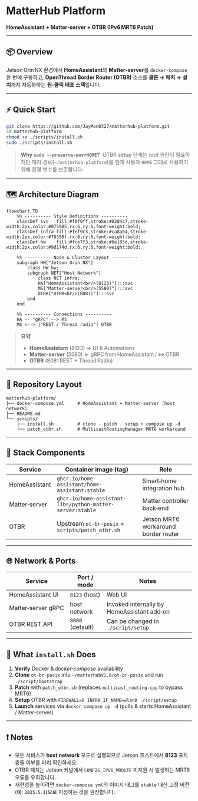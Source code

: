 # MatterHub Platform

**HomeAssistant + Matter‑server + OTBR (IPv6 MRT6 Patch)**

---

## 📦 Overview

Jetson Orin NX 환경에서 **HomeAssistant**와 **Matter‑server**를 `docker‑compose` 한 번에 구동하고, **OpenThread Border Router (OTBR)** 소스를 **클론 → 패치 → 설치**까지 자동화하는 **원‑클릭 배포 스택**입니다.

---

## ⚡ Quick Start

```bash
git clone https://github.com/JayMon0327/matterhub-platform.git
cd matterhub-platform
chmod +x ./scripts/install.sh
sudo ./scripts/install.sh
```

> **Why `sudo --preserve-env=HOME`?**  OTBR setup 단계는 *root* 권한이 필요하지만 패치 경로(`~/matterhub-platform`)를 현재 사용자 `HOME` 그대로 사용하기 위해 환경 변수를 보존합니다.

---

## 🗺️ Architecture Diagram

```mermaid
flowchart TD
    %% ---------- Style Definitions ----------
    classDef svc   fill:#f0f9ff,stroke:#0284c7,stroke-width:2px,color:#075985,rx:6,ry:6,font-weight:bold;
    classDef infra fill:#fef9c3,stroke:#ca8a04,stroke-width:2px,color:#78350f,rx:6,ry:6,font-weight:bold;
    classDef hw    fill:#fce7f3,stroke:#be185d,stroke-width:2px,color:#9d174d,rx:6,ry:6,font-weight:bold;

    %% ---------- Node & Cluster Layout ----------
    subgraph HW["Jetson Orin NX"]
        class HW hw;
        subgraph NET["Host Network"]
            class NET infra;
            HA["HomeAssistant<br/>(8123)"]:::svc
            MS["Matter‑server<br/>(5580)"]:::svc
            OTBR["OTBR<br/>(8081)"]:::svc
        end
    end

    %% ---------- Connections ----------
    HA -- "gRPC" --> MS
    MS <--> |"REST / Thread radio"| OTBR
```

> **요약**
>
> * **HomeAssistant** (8123) ⇒ UI & Automations
> * **Matter‑server** (5580) ⇐ gRPC from HomeAssistant / ⇔ OTBR
> * **OTBR** (8081 REST + Thread Radio)

---

## 📁 Repository Layout

```text
matterhub-platform/
├── docker-compose.yml     # HomeAssistant + Matter‑server (host network)
├── README.md
└── scripts/
    ├── install.sh         # clone · patch · setup + compose up -d
    └── patch_otbr.sh      # MulticastRoutingManager MRT6 workaround
```

---

## 🧩 Stack Components

| Service       | Container image (tag)                                     | Role                                 |
| ------------- | --------------------------------------------------------- | ------------------------------------ |
| HomeAssistant | `ghcr.io/home-assistant/home-assistant:stable`            | Smart‑home integration hub           |
| Matter‑server | `ghcr.io/home-assistant-libs/python-matter-server:stable` | Matter controller back‑end           |
| OTBR          | Upstream `ot-br-posix` + `scripts/patch_otbr.sh`          | Jetson MRT6 workaround border router |

---

## 🌐 Network & Ports

| Service            | Port / mode      | Notes                                      |
| ------------------ | ---------------- | ------------------------------------------ |
| HomeAssistant UI   | `8123` (host)    | Web UI                                     |
| Matter‑server gRPC | host network     | Invoked internally by HomeAssistant add‑on |
| OTBR REST API      | `8080` (default) | Can be changed in `./script/setup`         |

---

## 🚀 What `install.sh` Does

1. **Verify** Docker & *docker‑compose* availability
2. **Clone** `ot-br-posix` into `~/matterhubV1.0/ot-br-posix` and run `./script/bootstrap`
3. **Patch** with `patch_otbr.sh` (replaces `multicast_routing.cpp` to bypass MRT6)
4. **Setup** OTBR with `FIREWALL=0 INFRA_IF_NAME=wlan0 ./script/setup`
5. **Launch** services via `docker compose up -d` (pulls & starts HomeAssistant / Matter‑server)

---

## ❗ Notes

* 모든 서비스가 **host network** 모드로 실행되므로 Jetson 호스트에서 **8123** 포트 충돌 여부를 미리 확인하세요.
* OTBR 패치는 Jetson 커널에서 `CONFIG_IPV6_MROUTE` 미지원 시 발생하는 MRT6 오류를 우회합니다.
* 재현성을 높이려면 `docker-compose.yml`의 이미지 태그를 `stable` 대신 고정 버전(예: `2025.5.1`)으로 지정하는 것을 권장합니다.

